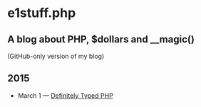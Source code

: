 # e1stuff.php 
## A blog about PHP, $dollars and __magic()

(GitHub-only version of my blog)
 
## 2015

* March 1 — [Definitely Typed PHP](posts/2015-03-01-definitely-typed-php.md)